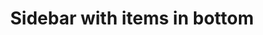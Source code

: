 ---
title: Sidebar with items in bottom
category: Application
paid: false
isActive: true
ltr: {"preview":"function App() {\n  const navigation = [{\n    href: 'javascript:void(0)',\n    name: 'Overview',\n    icon: /*#__PURE__*/React.createElement(\"svg\", {\n      xmlns: \"http://www.w3.org/2000/svg\",\n      fill: \"none\",\n      viewBox: \"0 0 24 24\",\n      strokeWidth: 1.5,\n      stroke: \"currentColor\",\n      className: \"w-5 h-5\"\n    }, /*#__PURE__*/React.createElement(\"path\", {\n      strokeLinecap: \"round\",\n      strokeLinejoin: \"round\",\n      d: \"M6 6.878V6a2.25 2.25 0 012.25-2.25h7.5A2.25 2.25 0 0118 6v.878m-12 0c.235-.083.487-.128.75-.128h10.5c.263 0 .515.045.75.128m-12 0A2.25 2.25 0 004.5 9v.878m13.5-3A2.25 2.25 0 0119.5 9v.878m0 0a2.246 2.246 0 00-.75-.128H5.25c-.263 0-.515.045-.75.128m15 0A2.25 2.25 0 0121 12v6a2.25 2.25 0 01-2.25 2.25H5.25A2.25 2.25 0 013 18v-6c0-.98.626-1.813 1.5-2.122\"\n    }))\n  }, {\n    href: 'javascript:void(0)',\n    name: 'Integration',\n    icon: /*#__PURE__*/React.createElement(\"svg\", {\n      xmlns: \"http://www.w3.org/2000/svg\",\n      fill: \"none\",\n      viewBox: \"0 0 24 24\",\n      strokeWidth: 1.5,\n      stroke: \"currentColor\",\n      className: \"w-5 h-5\"\n    }, /*#__PURE__*/React.createElement(\"path\", {\n      strokeLinecap: \"round\",\n      strokeLinejoin: \"round\",\n      d: \"M14.25 6.087c0-.355.186-.676.401-.959.221-.29.349-.634.349-1.003 0-1.036-1.007-1.875-2.25-1.875s-2.25.84-2.25 1.875c0 .369.128.713.349 1.003.215.283.401.604.401.959v0a.64.64 0 01-.657.643 48.39 48.39 0 01-4.163-.3c.186 1.613.293 3.25.315 4.907a.656.656 0 01-.658.663v0c-.355 0-.676-.186-.959-.401a1.647 1.647 0 00-1.003-.349c-1.036 0-1.875 1.007-1.875 2.25s.84 2.25 1.875 2.25c.369 0 .713-.128 1.003-.349.283-.215.604-.401.959-.401v0c.31 0 .555.26.532.57a48.039 48.039 0 01-.642 5.056c1.518.19 3.058.309 4.616.354a.64.64 0 00.657-.643v0c0-.355-.186-.676-.401-.959a1.647 1.647 0 01-.349-1.003c0-1.035 1.008-1.875 2.25-1.875 1.243 0 2.25.84 2.25 1.875 0 .369-.128.713-.349 1.003-.215.283-.4.604-.4.959v0c0 .333.277.599.61.58a48.1 48.1 0 005.427-.63 48.05 48.05 0 00.582-4.717.532.532 0 00-.533-.57v0c-.355 0-.676.186-.959.401-.29.221-.634.349-1.003.349-1.035 0-1.875-1.007-1.875-2.25s.84-2.25 1.875-2.25c.37 0 .713.128 1.003.349.283.215.604.401.96.401v0a.656.656 0 00.658-.663 48.422 48.422 0 00-.37-5.36c-1.886.342-3.81.574-5.766.689a.578.578 0 01-.61-.58v0z\"\n    }))\n  }, {\n    href: 'javascript:void(0)',\n    name: 'Plans',\n    icon: /*#__PURE__*/React.createElement(\"svg\", {\n      xmlns: \"http://www.w3.org/2000/svg\",\n      fill: \"none\",\n      viewBox: \"0 0 24 24\",\n      strokeWidth: 1.5,\n      stroke: \"currentColor\",\n      className: \"w-5 h-5\"\n    }, /*#__PURE__*/React.createElement(\"path\", {\n      strokeLinecap: \"round\",\n      strokeLinejoin: \"round\",\n      d: \"M3.75 6A2.25 2.25 0 016 3.75h2.25A2.25 2.25 0 0110.5 6v2.25a2.25 2.25 0 01-2.25 2.25H6a2.25 2.25 0 01-2.25-2.25V6zM3.75 15.75A2.25 2.25 0 016 13.5h2.25a2.25 2.25 0 012.25 2.25V18a2.25 2.25 0 01-2.25 2.25H6A2.25 2.25 0 013.75 18v-2.25zM13.5 6a2.25 2.25 0 012.25-2.25H18A2.25 2.25 0 0120.25 6v2.25A2.25 2.25 0 0118 10.5h-2.25a2.25 2.25 0 01-2.25-2.25V6zM13.5 15.75a2.25 2.25 0 012.25-2.25H18a2.25 2.25 0 012.25 2.25V18A2.25 2.25 0 0118 20.25h-2.25A2.25 2.25 0 0113.5 18v-2.25z\"\n    }))\n  }, {\n    href: 'javascript:void(0)',\n    name: 'Transactions',\n    icon: /*#__PURE__*/React.createElement(\"svg\", {\n      xmlns: \"http://www.w3.org/2000/svg\",\n      fill: \"none\",\n      viewBox: \"0 0 24 24\",\n      strokeWidth: 1.5,\n      stroke: \"currentColor\",\n      className: \"w-5 h-5\"\n    }, /*#__PURE__*/React.createElement(\"path\", {\n      strokeLinecap: \"round\",\n      strokeLinejoin: \"round\",\n      d: \"M6.429 9.75L2.25 12l4.179 2.25m0-4.5l5.571 3 5.571-3m-11.142 0L2.25 7.5 12 2.25l9.75 5.25-4.179 2.25m0 0L21.75 12l-4.179 2.25m0 0l4.179 2.25L12 21.75 2.25 16.5l4.179-2.25m11.142 0l-5.571 3-5.571-3\"\n    }))\n  }];\n  const navsFooter = [{\n    href: 'javascript:void(0)',\n    name: 'Help',\n    icon: /*#__PURE__*/React.createElement(\"svg\", {\n      xmlns: \"http://www.w3.org/2000/svg\",\n      fill: \"none\",\n      viewBox: \"0 0 24 24\",\n      strokeWidth: 1.5,\n      stroke: \"currentColor\",\n      className: \"w-5 h-5\"\n    }, /*#__PURE__*/React.createElement(\"path\", {\n      strokeLinecap: \"round\",\n      strokeLinejoin: \"round\",\n      d: \"M9.879 7.519c1.171-1.025 3.071-1.025 4.242 0 1.172 1.025 1.172 2.687 0 3.712-.203.179-.43.326-.67.442-.745.361-1.45.999-1.45 1.827v.75M21 12a9 9 0 11-18 0 9 9 0 0118 0zm-9 5.25h.008v.008H12v-.008z\"\n    }))\n  }, {\n    href: 'javascript:void(0)',\n    name: 'Settings',\n    icon: /*#__PURE__*/React.createElement(\"svg\", {\n      xmlns: \"http://www.w3.org/2000/svg\",\n      fill: \"none\",\n      viewBox: \"0 0 24 24\",\n      strokeWidth: 1.5,\n      stroke: \"currentColor\",\n      className: \"w-5 h-5\"\n    }, /*#__PURE__*/React.createElement(\"path\", {\n      strokeLinecap: \"round\",\n      strokeLinejoin: \"round\",\n      d: \"M9.594 3.94c.09-.542.56-.94 1.11-.94h2.593c.55 0 1.02.398 1.11.94l.213 1.281c.063.374.313.686.645.87.074.04.147.083.22.127.324.196.72.257 1.075.124l1.217-.456a1.125 1.125 0 011.37.49l1.296 2.247a1.125 1.125 0 01-.26 1.431l-1.003.827c-.293.24-.438.613-.431.992a6.759 6.759 0 010 .255c-.007.378.138.75.43.99l1.005.828c.424.35.534.954.26 1.43l-1.298 2.247a1.125 1.125 0 01-1.369.491l-1.217-.456c-.355-.133-.75-.072-1.076.124a6.57 6.57 0 01-.22.128c-.331.183-.581.495-.644.869l-.213 1.28c-.09.543-.56.941-1.11.941h-2.594c-.55 0-1.02-.398-1.11-.94l-.213-1.281c-.062-.374-.312-.686-.644-.87a6.52 6.52 0 01-.22-.127c-.325-.196-.72-.257-1.076-.124l-1.217.456a1.125 1.125 0 01-1.369-.49l-1.297-2.247a1.125 1.125 0 01.26-1.431l1.004-.827c.292-.24.437-.613.43-.992a6.932 6.932 0 010-.255c.007-.378-.138-.75-.43-.99l-1.004-.828a1.125 1.125 0 01-.26-1.43l1.297-2.247a1.125 1.125 0 011.37-.491l1.216.456c.356.133.751.072 1.076-.124.072-.044.146-.087.22-.128.332-.183.582-.495.644-.869l.214-1.281z\"\n    }), /*#__PURE__*/React.createElement(\"path\", {\n      strokeLinecap: \"round\",\n      strokeLinejoin: \"round\",\n      d: \"M15 12a3 3 0 11-6 0 3 3 0 016 0z\"\n    }))\n  }, {\n    href: 'javascript:void(0)',\n    name: 'Logout',\n    icon: /*#__PURE__*/React.createElement(\"svg\", {\n      xmlns: \"http://www.w3.org/2000/svg\",\n      fill: \"none\",\n      viewBox: \"0 0 24 24\",\n      strokeWidth: 1.5,\n      stroke: \"currentColor\",\n      className: \"w-5 h-5\"\n    }, /*#__PURE__*/React.createElement(\"path\", {\n      strokeLinecap: \"round\",\n      strokeLinejoin: \"round\",\n      d: \"M15.75 9V5.25A2.25 2.25 0 0013.5 3h-6a2.25 2.25 0 00-2.25 2.25v13.5A2.25 2.25 0 007.5 21h6a2.25 2.25 0 002.25-2.25V15m3 0l3-3m0 0l-3-3m3 3H9\"\n    }))\n  }];\n  return /*#__PURE__*/React.createElement(\"div\", {\n    style: {\n      height: \"800px\"\n    }\n  }, /*#__PURE__*/React.createElement(\"nav\", {\n    className: \"fixed top-0 left-0 w-full h-full border-r bg-white space-y-8 sm:w-80\"\n  }, /*#__PURE__*/React.createElement(\"div\", {\n    class: \"flex flex-col h-full\"\n  }, /*#__PURE__*/React.createElement(\"div\", {\n    className: \"h-20 flex items-center px-8\"\n  }, /*#__PURE__*/React.createElement(\"a\", {\n    href: \"javascript:void(0)\",\n    className: \"flex-none\"\n  }, /*#__PURE__*/React.createElement(\"img\", {\n    src: \"https://floatui.com/logo.svg\",\n    width: 140,\n    className: \"mx-auto\"\n  }))), /*#__PURE__*/React.createElement(\"div\", {\n    className: \"flex-1 flex flex-col h-full overflow-auto\"\n  }, /*#__PURE__*/React.createElement(\"ul\", {\n    className: \"px-4 text-sm font-medium flex-1\"\n  }, navigation.map((item, idx) => /*#__PURE__*/React.createElement(\"li\", {\n    key: idx\n  }, /*#__PURE__*/React.createElement(\"a\", {\n    href: item.href,\n    className: \"flex items-center gap-x-2 text-gray-600 p-2 rounded-lg  hover:bg-gray-50 active:bg-gray-100 duration-150\"\n  }, /*#__PURE__*/React.createElement(\"div\", {\n    className: \"text-gray-500\"\n  }, item.icon), item.name)))), /*#__PURE__*/React.createElement(\"div\", null, /*#__PURE__*/React.createElement(\"ul\", {\n    className: \"px-4 pb-4 text-sm font-medium\"\n  }, navsFooter.map((item, idx) => /*#__PURE__*/React.createElement(\"li\", {\n    key: idx\n  }, /*#__PURE__*/React.createElement(\"a\", {\n    href: item.href,\n    className: \"flex items-center gap-x-2 text-gray-600 p-2 rounded-lg  hover:bg-gray-50 active:bg-gray-100 duration-150\"\n  }, /*#__PURE__*/React.createElement(\"div\", {\n    className: \"text-gray-500\"\n  }, item.icon), item.name)))), /*#__PURE__*/React.createElement(\"div\", {\n    className: \"py-4 px-4 border-t\"\n  }, /*#__PURE__*/React.createElement(\"div\", {\n    className: \"flex items-center gap-x-4\"\n  }, /*#__PURE__*/React.createElement(\"img\", {\n    src: \"https://randomuser.me/api/portraits/women/79.jpg\",\n    className: \"w-12 h-12 rounded-full\"\n  }), /*#__PURE__*/React.createElement(\"div\", null, /*#__PURE__*/React.createElement(\"span\", {\n    className: \"block text-gray-700 text-sm font-semibold\"\n  }, \"Alivika tony\"), /*#__PURE__*/React.createElement(\"a\", {\n    href: \"javascript:void(0)\",\n    className: \"block mt-px text-gray-600 hover:text-indigo-600 text-xs\"\n  }, \"View profile\")))))))));\n}\n\n;","react":{"jsxCss":[],"jsxTail":[{"label":"App.jsx","code":"const Sidebar = () => {\n\n    const navigation = [\n        {\n            href: 'javascript:void(0)',\n            name: 'Overview',\n            icon: <svg xmlns=\"http://www.w3.org/2000/svg\" fill=\"none\" viewBox=\"0 0 24 24\" strokeWidth={1.5} stroke=\"currentColor\" className=\"w-5 h-5\">\n                <path strokeLinecap=\"round\" strokeLinejoin=\"round\" d=\"M6 6.878V6a2.25 2.25 0 012.25-2.25h7.5A2.25 2.25 0 0118 6v.878m-12 0c.235-.083.487-.128.75-.128h10.5c.263 0 .515.045.75.128m-12 0A2.25 2.25 0 004.5 9v.878m13.5-3A2.25 2.25 0 0119.5 9v.878m0 0a2.246 2.246 0 00-.75-.128H5.25c-.263 0-.515.045-.75.128m15 0A2.25 2.25 0 0121 12v6a2.25 2.25 0 01-2.25 2.25H5.25A2.25 2.25 0 013 18v-6c0-.98.626-1.813 1.5-2.122\" />\n            </svg>\n            ,\n        },\n        {\n            href: 'javascript:void(0)',\n            name: 'Integration',\n            icon: <svg xmlns=\"http://www.w3.org/2000/svg\" fill=\"none\" viewBox=\"0 0 24 24\" strokeWidth={1.5} stroke=\"currentColor\" className=\"w-5 h-5\">\n                <path strokeLinecap=\"round\" strokeLinejoin=\"round\" d=\"M14.25 6.087c0-.355.186-.676.401-.959.221-.29.349-.634.349-1.003 0-1.036-1.007-1.875-2.25-1.875s-2.25.84-2.25 1.875c0 .369.128.713.349 1.003.215.283.401.604.401.959v0a.64.64 0 01-.657.643 48.39 48.39 0 01-4.163-.3c.186 1.613.293 3.25.315 4.907a.656.656 0 01-.658.663v0c-.355 0-.676-.186-.959-.401a1.647 1.647 0 00-1.003-.349c-1.036 0-1.875 1.007-1.875 2.25s.84 2.25 1.875 2.25c.369 0 .713-.128 1.003-.349.283-.215.604-.401.959-.401v0c.31 0 .555.26.532.57a48.039 48.039 0 01-.642 5.056c1.518.19 3.058.309 4.616.354a.64.64 0 00.657-.643v0c0-.355-.186-.676-.401-.959a1.647 1.647 0 01-.349-1.003c0-1.035 1.008-1.875 2.25-1.875 1.243 0 2.25.84 2.25 1.875 0 .369-.128.713-.349 1.003-.215.283-.4.604-.4.959v0c0 .333.277.599.61.58a48.1 48.1 0 005.427-.63 48.05 48.05 0 00.582-4.717.532.532 0 00-.533-.57v0c-.355 0-.676.186-.959.401-.29.221-.634.349-1.003.349-1.035 0-1.875-1.007-1.875-2.25s.84-2.25 1.875-2.25c.37 0 .713.128 1.003.349.283.215.604.401.96.401v0a.656.656 0 00.658-.663 48.422 48.422 0 00-.37-5.36c-1.886.342-3.81.574-5.766.689a.578.578 0 01-.61-.58v0z\" />\n            </svg>\n            ,\n        },\n        {\n            href: 'javascript:void(0)',\n            name: 'Plans',\n            icon: <svg xmlns=\"http://www.w3.org/2000/svg\" fill=\"none\" viewBox=\"0 0 24 24\" strokeWidth={1.5} stroke=\"currentColor\" className=\"w-5 h-5\">\n                <path strokeLinecap=\"round\" strokeLinejoin=\"round\" d=\"M3.75 6A2.25 2.25 0 016 3.75h2.25A2.25 2.25 0 0110.5 6v2.25a2.25 2.25 0 01-2.25 2.25H6a2.25 2.25 0 01-2.25-2.25V6zM3.75 15.75A2.25 2.25 0 016 13.5h2.25a2.25 2.25 0 012.25 2.25V18a2.25 2.25 0 01-2.25 2.25H6A2.25 2.25 0 013.75 18v-2.25zM13.5 6a2.25 2.25 0 012.25-2.25H18A2.25 2.25 0 0120.25 6v2.25A2.25 2.25 0 0118 10.5h-2.25a2.25 2.25 0 01-2.25-2.25V6zM13.5 15.75a2.25 2.25 0 012.25-2.25H18a2.25 2.25 0 012.25 2.25V18A2.25 2.25 0 0118 20.25h-2.25A2.25 2.25 0 0113.5 18v-2.25z\" />\n            </svg>\n\n            ,\n        },\n        {\n            href: 'javascript:void(0)',\n            name: 'Transactions',\n            icon: <svg xmlns=\"http://www.w3.org/2000/svg\" fill=\"none\" viewBox=\"0 0 24 24\" strokeWidth={1.5} stroke=\"currentColor\" className=\"w-5 h-5\">\n                <path strokeLinecap=\"round\" strokeLinejoin=\"round\" d=\"M6.429 9.75L2.25 12l4.179 2.25m0-4.5l5.571 3 5.571-3m-11.142 0L2.25 7.5 12 2.25l9.75 5.25-4.179 2.25m0 0L21.75 12l-4.179 2.25m0 0l4.179 2.25L12 21.75 2.25 16.5l4.179-2.25m11.142 0l-5.571 3-5.571-3\" />\n            </svg>,\n        }\n    ]\n\n    const navsFooter = [\n        {\n            href: 'javascript:void(0)',\n            name: 'Help',\n            icon: <svg xmlns=\"http://www.w3.org/2000/svg\" fill=\"none\" viewBox=\"0 0 24 24\" strokeWidth={1.5} stroke=\"currentColor\" className=\"w-5 h-5\">\n                <path strokeLinecap=\"round\" strokeLinejoin=\"round\" d=\"M9.879 7.519c1.171-1.025 3.071-1.025 4.242 0 1.172 1.025 1.172 2.687 0 3.712-.203.179-.43.326-.67.442-.745.361-1.45.999-1.45 1.827v.75M21 12a9 9 0 11-18 0 9 9 0 0118 0zm-9 5.25h.008v.008H12v-.008z\" />\n            </svg>\n            ,\n        },\n        {\n            href: 'javascript:void(0)',\n            name: 'Settings',\n            icon: <svg xmlns=\"http://www.w3.org/2000/svg\" fill=\"none\" viewBox=\"0 0 24 24\" strokeWidth={1.5} stroke=\"currentColor\" className=\"w-5 h-5\">\n                <path strokeLinecap=\"round\" strokeLinejoin=\"round\" d=\"M9.594 3.94c.09-.542.56-.94 1.11-.94h2.593c.55 0 1.02.398 1.11.94l.213 1.281c.063.374.313.686.645.87.074.04.147.083.22.127.324.196.72.257 1.075.124l1.217-.456a1.125 1.125 0 011.37.49l1.296 2.247a1.125 1.125 0 01-.26 1.431l-1.003.827c-.293.24-.438.613-.431.992a6.759 6.759 0 010 .255c-.007.378.138.75.43.99l1.005.828c.424.35.534.954.26 1.43l-1.298 2.247a1.125 1.125 0 01-1.369.491l-1.217-.456c-.355-.133-.75-.072-1.076.124a6.57 6.57 0 01-.22.128c-.331.183-.581.495-.644.869l-.213 1.28c-.09.543-.56.941-1.11.941h-2.594c-.55 0-1.02-.398-1.11-.94l-.213-1.281c-.062-.374-.312-.686-.644-.87a6.52 6.52 0 01-.22-.127c-.325-.196-.72-.257-1.076-.124l-1.217.456a1.125 1.125 0 01-1.369-.49l-1.297-2.247a1.125 1.125 0 01.26-1.431l1.004-.827c.292-.24.437-.613.43-.992a6.932 6.932 0 010-.255c.007-.378-.138-.75-.43-.99l-1.004-.828a1.125 1.125 0 01-.26-1.43l1.297-2.247a1.125 1.125 0 011.37-.491l1.216.456c.356.133.751.072 1.076-.124.072-.044.146-.087.22-.128.332-.183.582-.495.644-.869l.214-1.281z\" />\n                <path strokeLinecap=\"round\" strokeLinejoin=\"round\" d=\"M15 12a3 3 0 11-6 0 3 3 0 016 0z\" />\n            </svg>\n            ,\n        },\n        {\n            href: 'javascript:void(0)',\n            name: 'Logout',\n            icon: <svg xmlns=\"http://www.w3.org/2000/svg\" fill=\"none\" viewBox=\"0 0 24 24\" strokeWidth={1.5} stroke=\"currentColor\" className=\"w-5 h-5\">\n                <path strokeLinecap=\"round\" strokeLinejoin=\"round\" d=\"M15.75 9V5.25A2.25 2.25 0 0013.5 3h-6a2.25 2.25 0 00-2.25 2.25v13.5A2.25 2.25 0 007.5 21h6a2.25 2.25 0 002.25-2.25V15m3 0l3-3m0 0l-3-3m3 3H9\" />\n            </svg>\n            ,\n        }\n    ]\n\n    return (\n        <>\n            <nav\n                className=\"fixed top-0 left-0 w-full h-full border-r bg-white space-y-8 sm:w-80\">\n                <div class=\"flex flex-col h-full\">\n                    <div className='h-20 flex items-center px-8'>\n                        <a href='javascript:void(0)' className='flex-none'>\n                            <img src=\"https://floatui.com/logo.svg\" width={140} className=\"mx-auto\" />\n                        </a>\n                    </div>\n                    <div className=\"flex-1 flex flex-col h-full overflow-auto\">\n                        <ul className=\"px-4 text-sm font-medium flex-1\">\n                            {\n                                navigation.map((item, idx) => (\n                                    <li key={idx}>\n                                        <a href={item.href} className=\"flex items-center gap-x-2 text-gray-600 p-2 rounded-lg  hover:bg-gray-50 active:bg-gray-100 duration-150\">\n                                            <div className=\"text-gray-500\">{item.icon}</div>\n                                            {item.name}\n                                        </a>\n                                    </li>\n                                ))\n                            }\n                        </ul>\n                        <div>\n                            <ul className=\"px-4 pb-4 text-sm font-medium\">\n                                {\n                                    navsFooter.map((item, idx) => (\n                                        <li key={idx}>\n                                            <a href={item.href} className=\"flex items-center gap-x-2 text-gray-600 p-2 rounded-lg  hover:bg-gray-50 active:bg-gray-100 duration-150\">\n                                                <div className=\"text-gray-500\">{item.icon}</div>\n                                                {item.name}\n                                            </a>\n                                        </li>\n                                    ))\n                                }\n                            </ul>\n                            <div className=\"py-4 px-4 border-t\">\n                                <div className=\"flex items-center gap-x-4\">\n                                    <img src=\"https://randomuser.me/api/portraits/women/79.jpg\" className=\"w-12 h-12 rounded-full\" />\n                                    <div>\n                                        <span className=\"block text-gray-700 text-sm font-semibold\">Alivika tony</span>\n                                        <a\n                                            href=\"javascript:void(0)\"\n                                            className=\"block mt-px text-gray-600 hover:text-indigo-600 text-xs\"\n                                        >\n                                            View profile\n                                        </a>\n                                    </div>\n                                </div>\n                            </div>\n                        </div>\n                    </div >\n                </div>\n            </nav>\n        </>\n    );\n};\n\nexport default Sidebar;"}]},"vue":{"vueTail":[],"vueCss":[]}}
rtl: {"react":{"jsxCss":[],"jsxTail":[{"code":"const Sidebar = () => {\n\n    const navigation = [\n        {\n            href: 'javascript:void(0)',\n            name: 'ملخص',\n            icon: <svg xmlns=\"http://www.w3.org/2000/svg\" fill=\"none\" viewBox=\"0 0 24 24\" strokeWidth={1.5} stroke=\"currentColor\" className=\"w-5 h-5\">\n                <path strokeLinecap=\"round\" strokeLinejoin=\"round\" d=\"M6 6.878V6a2.25 2.25 0 012.25-2.25h7.5A2.25 2.25 0 0118 6v.878m-12 0c.235-.083.487-.128.75-.128h10.5c.263 0 .515.045.75.128m-12 0A2.25 2.25 0 004.5 9v.878m13.5-3A2.25 2.25 0 0119.5 9v.878m0 0a2.246 2.246 0 00-.75-.128H5.25c-.263 0-.515.045-.75.128m15 0A2.25 2.25 0 0121 12v6a2.25 2.25 0 01-2.25 2.25H5.25A2.25 2.25 0 013 18v-6c0-.98.626-1.813 1.5-2.122\" />\n            </svg>\n            ,\n        },\n        {\n            href: 'javascript:void(0)',\n            name: 'ادماج',\n            icon: <svg xmlns=\"http://www.w3.org/2000/svg\" fill=\"none\" viewBox=\"0 0 24 24\" strokeWidth={1.5} stroke=\"currentColor\" className=\"w-5 h-5\">\n                <path strokeLinecap=\"round\" strokeLinejoin=\"round\" d=\"M14.25 6.087c0-.355.186-.676.401-.959.221-.29.349-.634.349-1.003 0-1.036-1.007-1.875-2.25-1.875s-2.25.84-2.25 1.875c0 .369.128.713.349 1.003.215.283.401.604.401.959v0a.64.64 0 01-.657.643 48.39 48.39 0 01-4.163-.3c.186 1.613.293 3.25.315 4.907a.656.656 0 01-.658.663v0c-.355 0-.676-.186-.959-.401a1.647 1.647 0 00-1.003-.349c-1.036 0-1.875 1.007-1.875 2.25s.84 2.25 1.875 2.25c.369 0 .713-.128 1.003-.349.283-.215.604-.401.959-.401v0c.31 0 .555.26.532.57a48.039 48.039 0 01-.642 5.056c1.518.19 3.058.309 4.616.354a.64.64 0 00.657-.643v0c0-.355-.186-.676-.401-.959a1.647 1.647 0 01-.349-1.003c0-1.035 1.008-1.875 2.25-1.875 1.243 0 2.25.84 2.25 1.875 0 .369-.128.713-.349 1.003-.215.283-.4.604-.4.959v0c0 .333.277.599.61.58a48.1 48.1 0 005.427-.63 48.05 48.05 0 00.582-4.717.532.532 0 00-.533-.57v0c-.355 0-.676.186-.959.401-.29.221-.634.349-1.003.349-1.035 0-1.875-1.007-1.875-2.25s.84-2.25 1.875-2.25c.37 0 .713.128 1.003.349.283.215.604.401.96.401v0a.656.656 0 00.658-.663 48.422 48.422 0 00-.37-5.36c-1.886.342-3.81.574-5.766.689a.578.578 0 01-.61-.58v0z\" />\n            </svg>\n            ,\n        },\n        {\n            href: 'javascript:void(0)',\n            name: 'الخطط',\n            icon: <svg xmlns=\"http://www.w3.org/2000/svg\" fill=\"none\" viewBox=\"0 0 24 24\" strokeWidth={1.5} stroke=\"currentColor\" className=\"w-5 h-5\">\n                <path strokeLinecap=\"round\" strokeLinejoin=\"round\" d=\"M3.75 6A2.25 2.25 0 016 3.75h2.25A2.25 2.25 0 0110.5 6v2.25a2.25 2.25 0 01-2.25 2.25H6a2.25 2.25 0 01-2.25-2.25V6zM3.75 15.75A2.25 2.25 0 016 13.5h2.25a2.25 2.25 0 012.25 2.25V18a2.25 2.25 0 01-2.25 2.25H6A2.25 2.25 0 013.75 18v-2.25zM13.5 6a2.25 2.25 0 012.25-2.25H18A2.25 2.25 0 0120.25 6v2.25A2.25 2.25 0 0118 10.5h-2.25a2.25 2.25 0 01-2.25-2.25V6zM13.5 15.75a2.25 2.25 0 012.25-2.25H18a2.25 2.25 0 012.25 2.25V18A2.25 2.25 0 0118 20.25h-2.25A2.25 2.25 0 0113.5 18v-2.25z\" />\n            </svg>\n\n            ,\n        },\n        {\n            href: 'javascript:void(0)',\n            name: 'المعاملات',\n            icon: <svg xmlns=\"http://www.w3.org/2000/svg\" fill=\"none\" viewBox=\"0 0 24 24\" strokeWidth={1.5} stroke=\"currentColor\" className=\"w-5 h-5\">\n                <path strokeLinecap=\"round\" strokeLinejoin=\"round\" d=\"M6.429 9.75L2.25 12l4.179 2.25m0-4.5l5.571 3 5.571-3m-11.142 0L2.25 7.5 12 2.25l9.75 5.25-4.179 2.25m0 0L21.75 12l-4.179 2.25m0 0l4.179 2.25L12 21.75 2.25 16.5l4.179-2.25m11.142 0l-5.571 3-5.571-3\" />\n            </svg>,\n        }\n    ]\n\n    const navsFooter = [\n        {\n            href: 'javascript:void(0)',\n            name: 'مساعدة',\n            icon: <svg xmlns=\"http://www.w3.org/2000/svg\" fill=\"none\" viewBox=\"0 0 24 24\" strokeWidth={1.5} stroke=\"currentColor\" className=\"w-5 h-5\">\n                <path strokeLinecap=\"round\" strokeLinejoin=\"round\" d=\"M9.879 7.519c1.171-1.025 3.071-1.025 4.242 0 1.172 1.025 1.172 2.687 0 3.712-.203.179-.43.326-.67.442-.745.361-1.45.999-1.45 1.827v.75M21 12a9 9 0 11-18 0 9 9 0 0118 0zm-9 5.25h.008v.008H12v-.008z\" />\n            </svg>\n            ,\n        },\n        {\n            href: 'javascript:void(0)',\n            name: 'إعدادات',\n            icon: <svg xmlns=\"http://www.w3.org/2000/svg\" fill=\"none\" viewBox=\"0 0 24 24\" strokeWidth={1.5} stroke=\"currentColor\" className=\"w-5 h-5\">\n                <path strokeLinecap=\"round\" strokeLinejoin=\"round\" d=\"M9.594 3.94c.09-.542.56-.94 1.11-.94h2.593c.55 0 1.02.398 1.11.94l.213 1.281c.063.374.313.686.645.87.074.04.147.083.22.127.324.196.72.257 1.075.124l1.217-.456a1.125 1.125 0 011.37.49l1.296 2.247a1.125 1.125 0 01-.26 1.431l-1.003.827c-.293.24-.438.613-.431.992a6.759 6.759 0 010 .255c-.007.378.138.75.43.99l1.005.828c.424.35.534.954.26 1.43l-1.298 2.247a1.125 1.125 0 01-1.369.491l-1.217-.456c-.355-.133-.75-.072-1.076.124a6.57 6.57 0 01-.22.128c-.331.183-.581.495-.644.869l-.213 1.28c-.09.543-.56.941-1.11.941h-2.594c-.55 0-1.02-.398-1.11-.94l-.213-1.281c-.062-.374-.312-.686-.644-.87a6.52 6.52 0 01-.22-.127c-.325-.196-.72-.257-1.076-.124l-1.217.456a1.125 1.125 0 01-1.369-.49l-1.297-2.247a1.125 1.125 0 01.26-1.431l1.004-.827c.292-.24.437-.613.43-.992a6.932 6.932 0 010-.255c.007-.378-.138-.75-.43-.99l-1.004-.828a1.125 1.125 0 01-.26-1.43l1.297-2.247a1.125 1.125 0 011.37-.491l1.216.456c.356.133.751.072 1.076-.124.072-.044.146-.087.22-.128.332-.183.582-.495.644-.869l.214-1.281z\" />\n                <path strokeLinecap=\"round\" strokeLinejoin=\"round\" d=\"M15 12a3 3 0 11-6 0 3 3 0 016 0z\" />\n            </svg>\n            ,\n        },\n        {\n            href: 'javascript:void(0)',\n            name: 'تسجيل الخروج',\n            icon: <svg xmlns=\"http://www.w3.org/2000/svg\" fill=\"none\" viewBox=\"0 0 24 24\" strokeWidth={1.5} stroke=\"currentColor\" className=\"w-5 h-5\">\n                <path strokeLinecap=\"round\" strokeLinejoin=\"round\" d=\"M15.75 9V5.25A2.25 2.25 0 0013.5 3h-6a2.25 2.25 0 00-2.25 2.25v13.5A2.25 2.25 0 007.5 21h6a2.25 2.25 0 002.25-2.25V15m3 0l3-3m0 0l-3-3m3 3H9\" />\n            </svg>\n            ,\n        }\n    ]\n\n    return (\n        <>\n            <nav\n                className=\"fixed top-0 right-0 w-full h-full border-l bg-white space-y-8 sm:w-80\">\n                <div class=\"flex flex-col h-full\">\n                    <div className='h-20 flex items-center px-4'>\n                        <a href='javascript:void(0)' className='flex-none'>\n                            <img src=\"https://floatui.com/logo.svg\" width={140} className=\"mx-auto\" />\n                        </a>\n                    </div>\n                    <div className=\"flex-1 flex flex-col h-full overflow-auto\">\n                        <ul className=\"px-4 text-sm font-medium flex-1\">\n                            {\n                                navigation.map((item, idx) => (\n                                    <li key={idx}>\n                                        <a href={item.href} className=\"flex items-center gap-x-2 text-gray-600 p-2 rounded-lg  hover:bg-gray-50 active:bg-gray-100 duration-150\">\n                                            <div className=\"text-gray-500\">{item.icon}</div>\n                                            {item.name}\n                                        </a>\n                                    </li>\n                                ))\n                            }\n                        </ul>\n                        <div>\n                            <ul className=\"px-4 pb-4 text-sm font-medium\">\n                                {\n                                    navsFooter.map((item, idx) => (\n                                        <li key={idx}>\n                                            <a href={item.href} className=\"flex items-center gap-x-2 text-gray-600 p-2 rounded-lg  hover:bg-gray-50 active:bg-gray-100 duration-150\">\n                                                <div className=\"text-gray-500\">{item.icon}</div>\n                                                {item.name}\n                                            </a>\n                                        </li>\n                                    ))\n                                }\n                            </ul>\n                            <div className=\"py-4 px-4 border-t\">\n                                <div className=\"flex items-center gap-x-4\">\n                                    <img src=\"https://randomuser.me/api/portraits/women/79.jpg\" className=\"w-12 h-12 rounded-full\" />\n                                    <div>\n                                        <span className=\"block text-gray-700 text-sm font-semibold\">أليفيكا توني</span>\n                                        <a\n                                            href=\"javascript:void(0)\"\n                                            className=\"block mt-px text-gray-600 hover:text-indigo-600 text-xs\"\n                                        >\n                                            عرض الصفحة الشخصية\n                                        </a>\n                                    </div>\n                                </div>\n                            </div>\n                        </div>\n                    </div >\n                </div>\n            </nav>\n        </>\n    );\n};\n\nexport default Sidebar;","label":"App.jsx"}]},"vue":{"vueTail":[],"vueCss":[]},"preview":"function App() {\n  const navigation = [{\n    href: 'javascript:void(0)',\n    name: 'ملخص',\n    icon: /*#__PURE__*/React.createElement(\"svg\", {\n      xmlns: \"http://www.w3.org/2000/svg\",\n      fill: \"none\",\n      viewBox: \"0 0 24 24\",\n      strokeWidth: 1.5,\n      stroke: \"currentColor\",\n      className: \"w-5 h-5\"\n    }, /*#__PURE__*/React.createElement(\"path\", {\n      strokeLinecap: \"round\",\n      strokeLinejoin: \"round\",\n      d: \"M6 6.878V6a2.25 2.25 0 012.25-2.25h7.5A2.25 2.25 0 0118 6v.878m-12 0c.235-.083.487-.128.75-.128h10.5c.263 0 .515.045.75.128m-12 0A2.25 2.25 0 004.5 9v.878m13.5-3A2.25 2.25 0 0119.5 9v.878m0 0a2.246 2.246 0 00-.75-.128H5.25c-.263 0-.515.045-.75.128m15 0A2.25 2.25 0 0121 12v6a2.25 2.25 0 01-2.25 2.25H5.25A2.25 2.25 0 013 18v-6c0-.98.626-1.813 1.5-2.122\"\n    }))\n  }, {\n    href: 'javascript:void(0)',\n    name: 'ادماج',\n    icon: /*#__PURE__*/React.createElement(\"svg\", {\n      xmlns: \"http://www.w3.org/2000/svg\",\n      fill: \"none\",\n      viewBox: \"0 0 24 24\",\n      strokeWidth: 1.5,\n      stroke: \"currentColor\",\n      className: \"w-5 h-5\"\n    }, /*#__PURE__*/React.createElement(\"path\", {\n      strokeLinecap: \"round\",\n      strokeLinejoin: \"round\",\n      d: \"M14.25 6.087c0-.355.186-.676.401-.959.221-.29.349-.634.349-1.003 0-1.036-1.007-1.875-2.25-1.875s-2.25.84-2.25 1.875c0 .369.128.713.349 1.003.215.283.401.604.401.959v0a.64.64 0 01-.657.643 48.39 48.39 0 01-4.163-.3c.186 1.613.293 3.25.315 4.907a.656.656 0 01-.658.663v0c-.355 0-.676-.186-.959-.401a1.647 1.647 0 00-1.003-.349c-1.036 0-1.875 1.007-1.875 2.25s.84 2.25 1.875 2.25c.369 0 .713-.128 1.003-.349.283-.215.604-.401.959-.401v0c.31 0 .555.26.532.57a48.039 48.039 0 01-.642 5.056c1.518.19 3.058.309 4.616.354a.64.64 0 00.657-.643v0c0-.355-.186-.676-.401-.959a1.647 1.647 0 01-.349-1.003c0-1.035 1.008-1.875 2.25-1.875 1.243 0 2.25.84 2.25 1.875 0 .369-.128.713-.349 1.003-.215.283-.4.604-.4.959v0c0 .333.277.599.61.58a48.1 48.1 0 005.427-.63 48.05 48.05 0 00.582-4.717.532.532 0 00-.533-.57v0c-.355 0-.676.186-.959.401-.29.221-.634.349-1.003.349-1.035 0-1.875-1.007-1.875-2.25s.84-2.25 1.875-2.25c.37 0 .713.128 1.003.349.283.215.604.401.96.401v0a.656.656 0 00.658-.663 48.422 48.422 0 00-.37-5.36c-1.886.342-3.81.574-5.766.689a.578.578 0 01-.61-.58v0z\"\n    }))\n  }, {\n    href: 'javascript:void(0)',\n    name: 'الخطط',\n    icon: /*#__PURE__*/React.createElement(\"svg\", {\n      xmlns: \"http://www.w3.org/2000/svg\",\n      fill: \"none\",\n      viewBox: \"0 0 24 24\",\n      strokeWidth: 1.5,\n      stroke: \"currentColor\",\n      className: \"w-5 h-5\"\n    }, /*#__PURE__*/React.createElement(\"path\", {\n      strokeLinecap: \"round\",\n      strokeLinejoin: \"round\",\n      d: \"M3.75 6A2.25 2.25 0 016 3.75h2.25A2.25 2.25 0 0110.5 6v2.25a2.25 2.25 0 01-2.25 2.25H6a2.25 2.25 0 01-2.25-2.25V6zM3.75 15.75A2.25 2.25 0 016 13.5h2.25a2.25 2.25 0 012.25 2.25V18a2.25 2.25 0 01-2.25 2.25H6A2.25 2.25 0 013.75 18v-2.25zM13.5 6a2.25 2.25 0 012.25-2.25H18A2.25 2.25 0 0120.25 6v2.25A2.25 2.25 0 0118 10.5h-2.25a2.25 2.25 0 01-2.25-2.25V6zM13.5 15.75a2.25 2.25 0 012.25-2.25H18a2.25 2.25 0 012.25 2.25V18A2.25 2.25 0 0118 20.25h-2.25A2.25 2.25 0 0113.5 18v-2.25z\"\n    }))\n  }, {\n    href: 'javascript:void(0)',\n    name: 'المعاملات',\n    icon: /*#__PURE__*/React.createElement(\"svg\", {\n      xmlns: \"http://www.w3.org/2000/svg\",\n      fill: \"none\",\n      viewBox: \"0 0 24 24\",\n      strokeWidth: 1.5,\n      stroke: \"currentColor\",\n      className: \"w-5 h-5\"\n    }, /*#__PURE__*/React.createElement(\"path\", {\n      strokeLinecap: \"round\",\n      strokeLinejoin: \"round\",\n      d: \"M6.429 9.75L2.25 12l4.179 2.25m0-4.5l5.571 3 5.571-3m-11.142 0L2.25 7.5 12 2.25l9.75 5.25-4.179 2.25m0 0L21.75 12l-4.179 2.25m0 0l4.179 2.25L12 21.75 2.25 16.5l4.179-2.25m11.142 0l-5.571 3-5.571-3\"\n    }))\n  }];\n  const navsFooter = [{\n    href: 'javascript:void(0)',\n    name: 'مساعدة',\n    icon: /*#__PURE__*/React.createElement(\"svg\", {\n      xmlns: \"http://www.w3.org/2000/svg\",\n      fill: \"none\",\n      viewBox: \"0 0 24 24\",\n      strokeWidth: 1.5,\n      stroke: \"currentColor\",\n      className: \"w-5 h-5\"\n    }, /*#__PURE__*/React.createElement(\"path\", {\n      strokeLinecap: \"round\",\n      strokeLinejoin: \"round\",\n      d: \"M9.879 7.519c1.171-1.025 3.071-1.025 4.242 0 1.172 1.025 1.172 2.687 0 3.712-.203.179-.43.326-.67.442-.745.361-1.45.999-1.45 1.827v.75M21 12a9 9 0 11-18 0 9 9 0 0118 0zm-9 5.25h.008v.008H12v-.008z\"\n    }))\n  }, {\n    href: 'javascript:void(0)',\n    name: 'إعدادات',\n    icon: /*#__PURE__*/React.createElement(\"svg\", {\n      xmlns: \"http://www.w3.org/2000/svg\",\n      fill: \"none\",\n      viewBox: \"0 0 24 24\",\n      strokeWidth: 1.5,\n      stroke: \"currentColor\",\n      className: \"w-5 h-5\"\n    }, /*#__PURE__*/React.createElement(\"path\", {\n      strokeLinecap: \"round\",\n      strokeLinejoin: \"round\",\n      d: \"M9.594 3.94c.09-.542.56-.94 1.11-.94h2.593c.55 0 1.02.398 1.11.94l.213 1.281c.063.374.313.686.645.87.074.04.147.083.22.127.324.196.72.257 1.075.124l1.217-.456a1.125 1.125 0 011.37.49l1.296 2.247a1.125 1.125 0 01-.26 1.431l-1.003.827c-.293.24-.438.613-.431.992a6.759 6.759 0 010 .255c-.007.378.138.75.43.99l1.005.828c.424.35.534.954.26 1.43l-1.298 2.247a1.125 1.125 0 01-1.369.491l-1.217-.456c-.355-.133-.75-.072-1.076.124a6.57 6.57 0 01-.22.128c-.331.183-.581.495-.644.869l-.213 1.28c-.09.543-.56.941-1.11.941h-2.594c-.55 0-1.02-.398-1.11-.94l-.213-1.281c-.062-.374-.312-.686-.644-.87a6.52 6.52 0 01-.22-.127c-.325-.196-.72-.257-1.076-.124l-1.217.456a1.125 1.125 0 01-1.369-.49l-1.297-2.247a1.125 1.125 0 01.26-1.431l1.004-.827c.292-.24.437-.613.43-.992a6.932 6.932 0 010-.255c.007-.378-.138-.75-.43-.99l-1.004-.828a1.125 1.125 0 01-.26-1.43l1.297-2.247a1.125 1.125 0 011.37-.491l1.216.456c.356.133.751.072 1.076-.124.072-.044.146-.087.22-.128.332-.183.582-.495.644-.869l.214-1.281z\"\n    }), /*#__PURE__*/React.createElement(\"path\", {\n      strokeLinecap: \"round\",\n      strokeLinejoin: \"round\",\n      d: \"M15 12a3 3 0 11-6 0 3 3 0 016 0z\"\n    }))\n  }, {\n    href: 'javascript:void(0)',\n    name: 'تسجيل الخروج',\n    icon: /*#__PURE__*/React.createElement(\"svg\", {\n      xmlns: \"http://www.w3.org/2000/svg\",\n      fill: \"none\",\n      viewBox: \"0 0 24 24\",\n      strokeWidth: 1.5,\n      stroke: \"currentColor\",\n      className: \"w-5 h-5\"\n    }, /*#__PURE__*/React.createElement(\"path\", {\n      strokeLinecap: \"round\",\n      strokeLinejoin: \"round\",\n      d: \"M15.75 9V5.25A2.25 2.25 0 0013.5 3h-6a2.25 2.25 0 00-2.25 2.25v13.5A2.25 2.25 0 007.5 21h6a2.25 2.25 0 002.25-2.25V15m3 0l3-3m0 0l-3-3m3 3H9\"\n    }))\n  }];\n  return /*#__PURE__*/React.createElement(\"div\", {\n    style: {\n      height: \"800px\"\n    }\n  }, /*#__PURE__*/React.createElement(\"nav\", {\n    className: \"fixed top-0 right-0 w-full h-full border-l bg-white space-y-8 sm:w-80\"\n  }, /*#__PURE__*/React.createElement(\"div\", {\n    class: \"flex flex-col h-full\"\n  }, /*#__PURE__*/React.createElement(\"div\", {\n    className: \"h-20 flex items-center px-4\"\n  }, /*#__PURE__*/React.createElement(\"a\", {\n    href: \"javascript:void(0)\",\n    className: \"flex-none\"\n  }, /*#__PURE__*/React.createElement(\"img\", {\n    src: \"https://floatui.com/logo.svg\",\n    width: 140,\n    className: \"mx-auto\"\n  }))), /*#__PURE__*/React.createElement(\"div\", {\n    className: \"flex-1 flex flex-col h-full overflow-auto\"\n  }, /*#__PURE__*/React.createElement(\"ul\", {\n    className: \"px-4 text-sm font-medium flex-1\"\n  }, navigation.map((item, idx) => /*#__PURE__*/React.createElement(\"li\", {\n    key: idx\n  }, /*#__PURE__*/React.createElement(\"a\", {\n    href: item.href,\n    className: \"flex items-center gap-x-2 text-gray-600 p-2 rounded-lg  hover:bg-gray-50 active:bg-gray-100 duration-150\"\n  }, /*#__PURE__*/React.createElement(\"div\", {\n    className: \"text-gray-500\"\n  }, item.icon), item.name)))), /*#__PURE__*/React.createElement(\"div\", null, /*#__PURE__*/React.createElement(\"ul\", {\n    className: \"px-4 pb-4 text-sm font-medium\"\n  }, navsFooter.map((item, idx) => /*#__PURE__*/React.createElement(\"li\", {\n    key: idx\n  }, /*#__PURE__*/React.createElement(\"a\", {\n    href: item.href,\n    className: \"flex items-center gap-x-2 text-gray-600 p-2 rounded-lg  hover:bg-gray-50 active:bg-gray-100 duration-150\"\n  }, /*#__PURE__*/React.createElement(\"div\", {\n    className: \"text-gray-500\"\n  }, item.icon), item.name)))), /*#__PURE__*/React.createElement(\"div\", {\n    className: \"py-4 px-4 border-t\"\n  }, /*#__PURE__*/React.createElement(\"div\", {\n    className: \"flex items-center gap-x-4\"\n  }, /*#__PURE__*/React.createElement(\"img\", {\n    src: \"https://randomuser.me/api/portraits/women/79.jpg\",\n    className: \"w-12 h-12 rounded-full\"\n  }), /*#__PURE__*/React.createElement(\"div\", null, /*#__PURE__*/React.createElement(\"span\", {\n    className: \"block text-gray-700 text-sm font-semibold\"\n  }, \"\\u0623\\u0644\\u064A\\u0641\\u064A\\u0643\\u0627 \\u062A\\u0648\\u0646\\u064A\"), /*#__PURE__*/React.createElement(\"a\", {\n    href: \"javascript:void(0)\",\n    className: \"block mt-px text-gray-600 hover:text-indigo-600 text-xs\"\n  }, \"\\u0639\\u0631\\u0636 \\u0627\\u0644\\u0635\\u0641\\u062D\\u0629 \\u0627\\u0644\\u0634\\u062E\\u0635\\u064A\\u0629\")))))))));\n}\n\n;"}
slug: /sidebars
id: a27fed7c-0b32-45ab-9259-f462b4d034da
created_at: 1681693942107
---